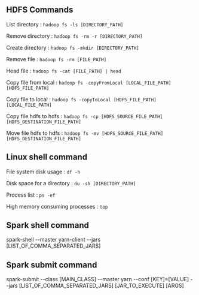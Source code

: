 HDFS Commands
-----------

List directory : `hadoop fs -ls [DIRECTORY_PATH]`

Remove directory : `hadoop fs -rm -r [DIRECTORY_PATH]`

Create directory : `hadoop fs -mkdir [DIRECTORY_PATH]`

Remove file : `hadoop fs -rm [FILE_PATH]`

Head file : `hadoop fs -cat [FILE_PATH] | head`

Copy file from local : `hadoop fs -copyFromLocal [LOCAL_FILE_PATH] [HDFS_FILE_PATH]`

Copy file to local : `hadoop fs -copyToLocal [HDFS_FILE_PATH] [LOCAL_FILE_PATH]`

Copy file hdfs to hdfs : `hadoop fs -cp [HDFS_SOURCE_FILE_PATH] [HDFS_DESTINATION_FILE_PATH]`

Move file hdfs to hdfs : `hadoop fs -mv [HDFS_SOURCE_FILE_PATH] [HDFS_DESTINATION_FILE_PATH]`

Linux shell command
-----------
File system disk usage : `df -h`

Disk space for a directory : `du -sh [DIRECTORY_PATH]`

Process list : `ps -ef`

High memory consuming processes : `top`

Spark shell command
-----------

spark-shell --master yarn-client --jars [LIST_OF_COMMA_SEPARATED_JARS]

Spark submit command
-----------
 
spark-submit --class [MAIN_CLASS] --master yarn --conf [KEY]=[VALUE] --jars [LIST_OF_COMMA_SEPARATED_JARS] [JAR_TO_EXECUTE] [ARGS]
